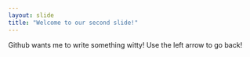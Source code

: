 ```yaml
---
layout: slide
title: "Welcome to our second slide!"
---
```

Github wants me to write something witty!
Use the left arrow to go back!
